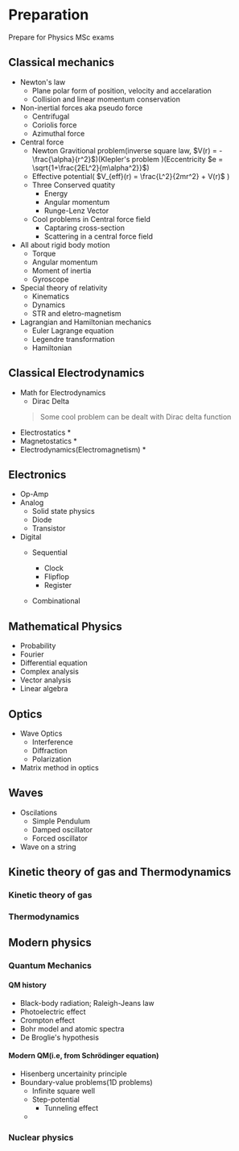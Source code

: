 # Preparation
Prepare for Physics MSc exams
## Classical mechanics
* Newton's law
    * Plane polar form of position, velocity and accelaration
    * Collision and linear momentum conservation
* Non-inertial forces aka pseudo force
    * Centrifugal
    * Coriolis force
    * Azimuthal force
* Central force
    * Newton Gravitional problem(inverse square law, $V(r) = -\frac{\alpha}{r^2}$)(Klepler's problem )(Eccentricity $e = \sqrt{1+\frac{2EL^2}{m\alpha^2}}$)
    * Effective potential( $V_{eff}(r) = \frac{L^2}{2mr^2} + V(r)$ )
    * Three Conserved quatity
        * Energy
        * Angular momentum
        * Runge-Lenz Vector
    * Cool problems in Central force field
        * Captaring cross-section
        * Scattering in a central force field
* All about rigid body motion
    * Torque
    * Angular momentum
    * Moment of inertia
    * Gyroscope
* Special theory of relativity
    * Kinematics 
    * Dynamics
    * STR and eletro-magnetism
* Lagrangian and Hamiltonian mechanics
    * Euler Lagrange equation
    * Legendre transformation 
    * Hamiltonian

## Classical Electrodynamics
* Math for Electrodynamics
    * Dirac Delta
    > Some cool problem can be dealt with Dirac delta function
* Electrostatics
   * 
* Magnetostatics
   * 
* Electrodynamics(Electromagnetism)
   * 

## Electronics
* Op-Amp
* Analog
    * Solid state physics
    * Diode
    * Transistor
* Digital
    * Sequential
        * Clock
        * Flipflop
        * Register

    * Combinational

## Mathematical Physics
* Probability
* Fourier
* Differential equation
* Complex analysis
* Vector analysis
* Linear algebra

## Optics
* Wave Optics
    * Interference
    * Diffraction
    * Polarization
* Matrix method in optics

## Waves
* Oscilations
    * Simple Pendulum 
    * Damped oscillator
    * Forced oscillator
* Wave on a string

## Kinetic theory of gas and Thermodynamics
### Kinetic theory of gas
### Thermodynamics

## Modern physics
### Quantum Mechanics
#### QM history
* Black-body radiation; Raleigh-Jeans law
* Photoelectric effect
* Crompton effect
* Bohr model and atomic spectra
* De Broglie's hypothesis
#### Modern QM(i.e, from Schrödinger equation)
* Hisenberg uncertainity principle
* Boundary-value problems(1D problems)
    * Infinite square well
    * Step-potential
        * Tunneling effect
    * 
### Nuclear physics
